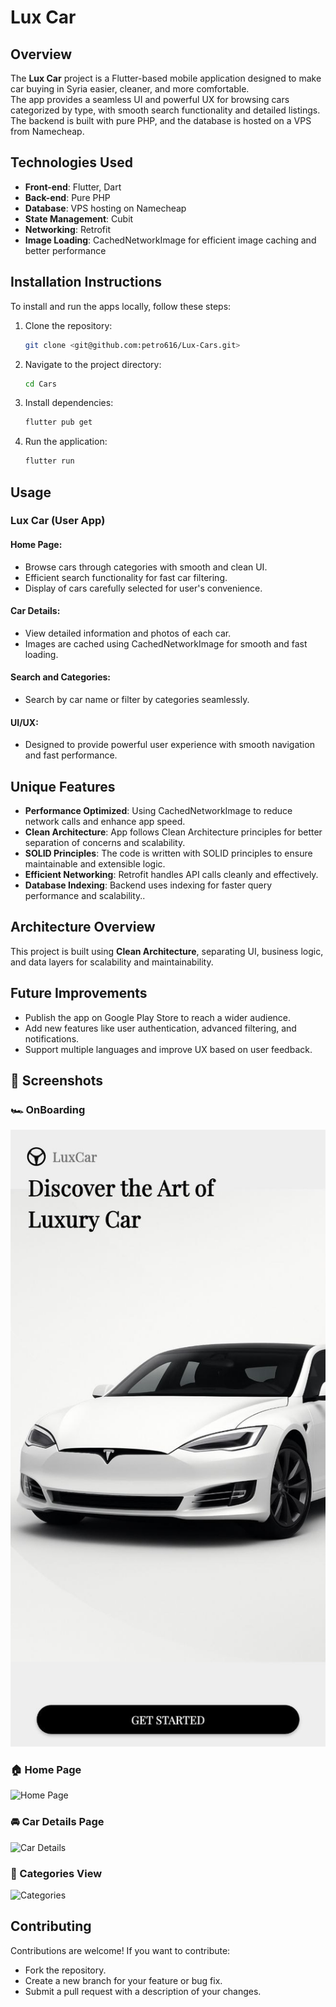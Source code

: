 # Lux Car  

## Overview  
The **Lux Car** project is a Flutter-based mobile application designed to make car buying in Syria easier, cleaner, and more comfortable.  
The app provides a seamless UI and powerful UX for browsing cars categorized by type, with smooth search functionality and detailed listings.  
The backend is built with pure PHP, and the database is hosted on a VPS from Namecheap.  

## Technologies Used  
- **Front-end**: Flutter, Dart  
- **Back-end**: Pure PHP  
- **Database**: VPS hosting on Namecheap  
- **State Management**: Cubit  
- **Networking**: Retrofit  
- **Image Loading**: CachedNetworkImage for efficient image caching and better performance  

## Installation Instructions  
To install and run the apps locally, follow these steps:  

1. Clone the repository:  

   ```bash 
   git clone <git@github.com:petro616/Lux-Cars.git>  
   ```  
3. Navigate to the project directory:  

   ```bash  
   cd Cars  
   ```  
5. Install dependencies:  

   ```bash
   flutter pub get  
   ```  
7. Run the application:  

   ```bash  
   flutter run  
   ```
   
## Usage

### Lux Car (User App)

#### Home Page:
- Browse cars through categories with smooth and clean UI.
- Efficient search functionality for fast car filtering.
- Display of cars carefully selected for user's convenience.

#### Car Details:
- View detailed information and photos of each car.
- Images are cached using CachedNetworkImage for smooth and fast loading.

#### Search and Categories:
- Search by car name or filter by categories seamlessly.

#### UI/UX:
- Designed to provide powerful user experience with smooth navigation and fast performance.

## Unique Features
- **Performance Optimized**: Using CachedNetworkImage to reduce network calls and enhance app speed.
- **Clean Architecture**: App follows Clean Architecture principles for better separation of concerns and scalability.
- **SOLID Principles**: The code is written with SOLID principles to ensure maintainable and extensible logic.
- **Efficient Networking**: Retrofit handles API calls cleanly and effectively.
- **Database Indexing**: Backend uses indexing for faster query performance and scalability..

## Architecture Overview
This project is built using **Clean Architecture**, separating UI, business logic, and data layers for scalability and maintainability.

## Future Improvements
- Publish the app on Google Play Store to reach a wider audience.
- Add new features like user authentication, advanced filtering, and notifications.
- Support multiple languages and improve UX based on user feedback.

## 📸 Screenshots

### 🏎 OnBoarding
![OnBoarding](Cars/assets/screenshoots/photo_2025-05-16_08-10-56.jpg)

### 🏠 Home Page
![Home Page](assets/screenshoots/photo_2025-05-16_08-10-45.jpg)

### 🚘 Car Details Page
![Car Details](assets/screenshoots/photo_2025-05-16_08-11-02.jpg)

### 📂 Categories View
![Categories](assets/screenshoots/photo_2025-05-16_08-10-51.jpg)


## Contributing
Contributions are welcome! If you want to contribute:  
- Fork the repository.  
- Create a new branch for your feature or bug fix.  
- Submit a pull request with a description of your changes.

